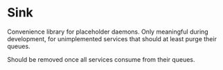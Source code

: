 Sink
====
Convenience library for placeholder daemons. Only meaningful during development,
for unimplemented services that should at least purge their queues.

Should be removed once all services consume from their queues.

